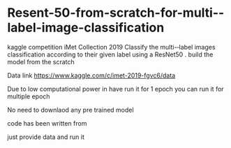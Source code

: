 # Resent-50-from-scratch-for-multi--label-image-classification
kaggle competition iMet Collection 2019 Classify the multi-­‐label images classification  according to their given label using a ResNet50 . build the model from the scratch


Data link https://www.kaggle.com/c/imet-2019-fgvc6/data


Due to low computational power in have run it for 1 epoch you can run it for multiple epoch 

No need to downlaod any pre trained model 

code has been written from 

just provide data and run it 
